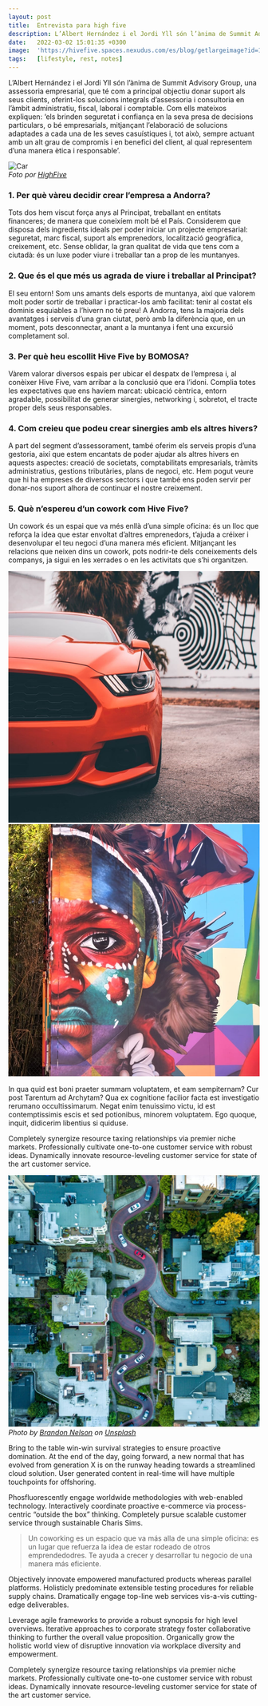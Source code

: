 ```yaml
---
layout: post
title:  Entrevista para high five
description: L’Albert Hernández i el Jordi Yll són l’ànima de Summit Advisory Group, una assessoria empresarial, que té com a principal objectiu donar suport als seus clients, oferint-los solucions integrals d’assessoria i consultoria en l’àmbit administratiu, fiscal, laboral i comptable.
date:   2022-03-02 15:01:35 +0300
image:  'https://hivefive.spaces.nexudus.com/es/blog/getlargeimage?id=1414944073&w=1500'
tags:   [lifestyle, rest, notes]
---
```


L’Albert Hernández i el Jordi Yll són l’ànima de Summit Advisory Group, una assessoria empresarial, que té com a principal objectiu donar suport als seus clients, oferint-los solucions integrals d’assessoria i consultoria en l’àmbit administratiu, fiscal, laboral i comptable. Com ells mateixos expliquen: ‘els brinden seguretat i confiança en la seva presa de decisions particulars, o bé empresarials, mitjançant l’elaboració de solucions adaptades a cada una de les seves casuístiques i, tot això, sempre actuant amb un alt grau de compromís i en benefici del client, al qual representem d’una manera ètica i responsable’.

<div class="gallery-box">
  <div class="gallery">
    <img src="https://hivefive.spaces.nexudus.com/en/content/images?name=WhatsApp%20Image%202021-12-02%20at%2012.39.54(1).jpeg" loading="lazy" alt="Car">
  </div>
  <em>Foto por <a href="https://hivefive.spaces.nexudus.com/es/blog/read/1414944073/entrevista-a-albert-hernández-i-jordi-yii--summit-advisory-group-s-l-" target="_blank">HighFive</a></em>
</div>

### 1. Per què vàreu decidir crear l’empresa a Andorra?
 
Tots dos hem viscut força anys al Principat, treballant en entitats financeres; de manera que coneixíem molt bé el País. Considerem que disposa dels ingredients ideals per poder iniciar un projecte empresarial: seguretat, marc fiscal, suport als emprenedors, localització geogràfica, creixement, etc. Sense oblidar, la gran qualitat de vida que tens com a ciutadà: és un luxe poder viure i treballar tan a prop de les muntanyes.
 
### 2.     Que és el que més us agrada de viure i treballar al Principat?
 
El seu entorn! Som uns amants dels esports de muntanya, així que valorem molt poder sortir de treballar i practicar-los amb facilitat: tenir al costat els dominis esquiables a l’hivern no té preu! A Andorra, tens la majoria dels avantatges i serveis d’una gran ciutat, però amb la diferència que, en un moment, pots desconnectar, anant a la muntanya i fent una excursió completament sol.
 
### 3.     Per què heu escollit Hive Five by BOMOSA?
 
Vàrem valorar diversos espais per ubicar el despatx de l’empresa i, al conèixer Hive Five, vam arribar a la conclusió que era l’idoni. Complia totes les expectatives que ens havíem marcat: ubicació cèntrica, entorn agradable, possibilitat de generar sinergies, networking i, sobretot, el tracte proper dels seus responsables.
 
### 4.     Com creieu que podeu crear sinergies amb els altres hivers?
 
A part del segment d’assessorament, també oferim els serveis propis d’una gestoria, així que estem encantats de poder ajudar als altres hivers en aquests aspectes: creació de societats, comptabilitats empresarials, tràmits administratius, gestions tributàries, plans de negoci, etc. Hem pogut veure que hi ha empreses de diversos sectors i que també ens poden servir per donar-nos suport alhora de continuar el nostre creixement.
 
### 5.     Què n’espereu d’un cowork com Hive Five?
 
Un cowork és un espai que va més enllà d’una simple oficina: és un lloc que reforça la idea que estar envoltat d’altres emprenedors, t’ajuda a créixer i desenvolupar el teu negoci d’una manera més eficient. Mitjançant les relacions que neixen dins un cowork, pots nodrir-te dels coneixements dels companys, ja sigui en les xerrades o en les activitats que s’hi organitzen.

<div class="gallery-box">
  <div class="gallery">
    <img src="/images/04-5.jpg" loading="lazy" alt="Sea">
    <img src="/images/04-3.jpg" loading="lazy" alt="San Francisco">
  </div>
</div>

In qua quid est boni praeter summam voluptatem, et eam sempiternam? Cur post Tarentum ad Archytam? Qua ex cognitione facilior facta est investigatio rerumano occultissimarum. Negat enim tenuissimo victu, id est contemptissimis escis et sed potionibus, minorem voluptatem. Ego quoque, inquit, didicerim libentius si quiduse.

Completely synergize resource taxing relationships via premier niche markets. Professionally cultivate one-to-one customer service with robust ideas. Dynamically innovate resource-leveling customer service for state of the art customer service.


<div class="gallery-box">
  <div class="gallery">
    <img src="/images/04-4.jpg" loading="lazy" alt="Woman">
  </div>
  <em>Photo by <a href="https://unsplash.com/photos/2smDZopBMso" target="_blank">Brandon Nelson</a> on <a href="https://unsplash.com/" target="_blank">Unsplash</a></em>
</div>

Bring to the table win-win survival strategies to ensure proactive domination. At the end of the day, going forward, a new normal that has evolved from generation X is on the runway heading towards a streamlined cloud solution. User generated content in real-time will have multiple touchpoints for offshoring.

Phosfluorescently engage worldwide methodologies with web-enabled technology. Interactively coordinate proactive e-commerce via process-centric “outside the box” thinking. Completely pursue scalable customer service through sustainable Charis Sims.

> Un coworking es un espacio que va más alla de una simple oficina: es un lugar que refuerza la idea de estar rodeado de otros emprendedodres. Te ayuda a crecer y desarrollar tu negocio de una manera más eficiente.

Objectively innovate empowered manufactured products whereas parallel platforms. Holisticly predominate extensible testing procedures for reliable supply chains. Dramatically engage top-line web services vis-a-vis cutting-edge deliverables.

Leverage agile frameworks to provide a robust synopsis for high level overviews. Iterative approaches to corporate strategy foster collaborative thinking to further the overall value proposition. Organically grow the holistic world view of disruptive innovation via workplace diversity and empowerment.

Completely synergize resource taxing relationships via premier niche markets. Professionally cultivate one-to-one customer service with robust ideas. Dynamically innovate resource-leveling customer service for state of the art customer service.